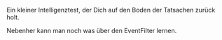 Ein kleiner Intelligenztest, der Dich auf den Boden der Tatsachen zurück holt.

Nebenher kann man noch was über den EventFilter lernen.
